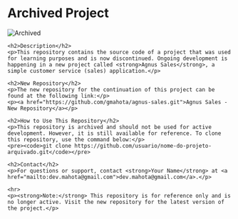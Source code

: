 <!DOCTYPE html>
<html lang="en">
<head>
    <meta charset="UTF-8">
    <meta name="viewport" content="width=device-width, initial-scale=1.0">
    <title>Archived Project - README</title>
</head>
<body>
    <h1>Archived Project</h1>
    <p>
        <img src="https://img.shields.io/badge/status-archived-red.svg" alt="Archived">
    </p>
    
    <h2>Description</h2>
    <p>This repository contains the source code of a project that was used for learning purposes and is now discontinued. Ongoing development is happening in a new project called <strong>Agnus Sales</strong>, a simple customer service (sales) application.</p>
    
    <h2>New Repository</h2>
    <p>The new repository for the continuation of this project can be found at the following link:</p>
    <p><a href="https://github.com/gmahota/agnus-sales.git">Agnus Sales - New Repository</a></p>
    
    <h2>How to Use This Repository</h2>
    <p>This repository is archived and should not be used for active development. However, it is still available for reference. To clone this repository, use the command below:</p>
    <pre><code>git clone https://github.com/usuario/nome-do-projeto-arquivado.git</code></pre>
    
    <h2>Contact</h2>
    <p>For questions or support, contact <strong>Your Name</strong> at <a href="mailto:dev.mahota@gmail.com">dev.mahota@gmail.com</a>.</p>
    
    <hr>
    <p><strong>Note:</strong> This repository is for reference only and is no longer active. Visit the new repository for the latest version of the project.</p>
</body>
</html>
